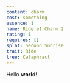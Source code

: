 ```yaml
---
content: charm
cost: something
essence: 1
name: Ride e1 Charm 2
rating: 1
requires: []
splat: Second Sunrise
trait: Ride
tree: Cataphract
---
```


Hello **world**!
